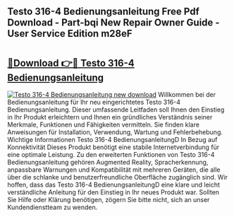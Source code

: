 ## Testo 316-4 Bedienungsanleitung Free Pdf Download - Part-bqi New Repair Owner Guide - User Service Edition m28eF

# <h2><a href="http://df1ml4m.blite.top/?on=Testo+316-4+Bedienungsanleitung">🔗Download 👉🔴 Testo 316-4 Bedienungsanleitung</a></h2>

[![Testo 316-4 Bedienungsanleitung new download](https://i.imgur.com/lujVjoI.png)](http://df1ml4m.blite.top/?on=Testo+316-4+Bedienungsanleitung)
Willkommen bei der Bedienungsanleitung für Ihr neu eingerichtetes Testo 316-4 Bedienungsanleitung. Dieser umfassende Leitfaden soll Ihnen den Einstieg in Ihr Produkt erleichtern und Ihnen ein gründliches Verständnis seiner Merkmale, Funktionen und Fähigkeiten vermitteln. Sie finden klare Anweisungen für Installation, Verwendung, Wartung und Fehlerbehebung. Wichtige Informationen Testo 316-4 BedienungsanleitungD In Bezug auf Konnektivität Dieses Produkt benötigt eine stabile Internetverbindung für eine optimale Leistung. Zu den erweiterten Funktionen von Testo 316-4 Bedienungsanleitung gehören Augmented Reality, Spracherkennung, anpassbare Warnungen und Kompatibilität mit mehreren Geräten, die alle über die schlanke und benutzerfreundliche Oberfläche zugänglich sind. Wir hoffen, dass das Testo 316-4 BedienungsanleitungD eine klare und leicht verständliche Anleitung für den Einstieg in Ihr neues Produkt war. Sollten Sie Hilfe oder Klärung benötigen, zögern Sie bitte nicht, sich an unser Kundendienstteam zu wenden.
